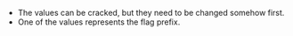 - The values can be cracked, but they need to be changed somehow first.
- One of the values represents the flag prefix.